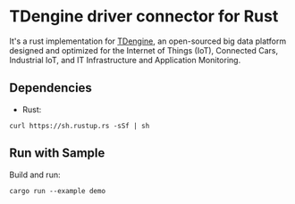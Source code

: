 # TDengine driver connector for Rust

It's a rust implementation for [TDengine](https://github.com/taosdata/TDengine), an open-sourced big data platform designed and optimized for the Internet of Things (IoT), Connected Cars, Industrial IoT, and IT Infrastructure and Application Monitoring.

## Dependencies
- Rust: 
```
curl https://sh.rustup.rs -sSf | sh
```

## Run with Sample

Build and run:
```
cargo run --example demo
```
